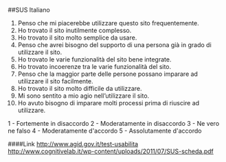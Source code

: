 ##SUS Italiano

1. Penso che mi piacerebbe utilizzare questo sito frequentemente.
2. Ho trovato il sito inutilmente complesso.
3. Ho trovato il sito molto semplice da usare.
4. Penso che avrei bisogno del supporto di una persona già in grado di utilizzare il sito.
5. Ho trovato le varie funzionalità del sito bene integrate.
6. Ho trovato incoerenze tra le varie funzionalità del sito.
7. Penso che la maggior parte delle persone possano imparare ad utilizzare il sito facilmente.
8. Ho trovato il sito molto difficile da utilizzare.
9. Mi sono sentito a mio agio nell’utilizzare il sito.
10. Ho avuto bisogno di imparare molti processi prima di riuscire ad utilizzare.

1 - Fortemente in disaccordo
2 - Moderatamente in disaccordo
3 - Ne vero ne falso
4 - Moderatamente d'accordo
5 - Assolutamente d'accordo

####Link
http://www.agid.gov.it/test-usabilita
http://www.cognitivelab.it/wp-content/uploads/2011/07/SUS-scheda.pdf
